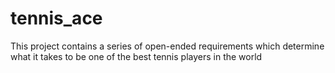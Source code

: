 # tennis_ace
This project contains a series of open-ended requirements which determine what it takes to be one of the best tennis players in the world
